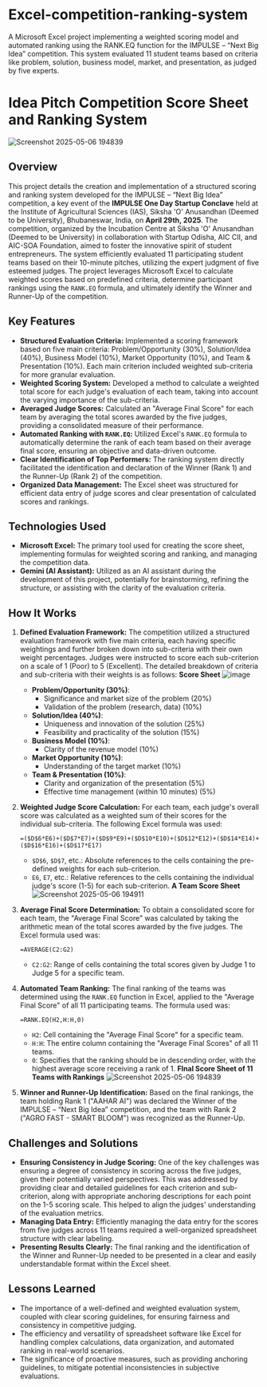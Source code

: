# Excel-competition-ranking-system
A Microsoft Excel project implementing a weighted scoring model and automated ranking using the RANK.EQ function for the IMPULSE – “Next Big Idea” competition. This system evaluated 11 student teams based on criteria like problem, solution, business model, market, and presentation, as judged by five experts.

# Idea Pitch Competition Score Sheet and Ranking System

![Screenshot 2025-05-06 194839](https://github.com/user-attachments/assets/87bac28b-6240-4b65-801c-05133a5c9c01)


## Overview

This project details the creation and implementation of a structured scoring and ranking system developed for the IMPULSE – “Next Big Idea” competition, a key event of the **IMPULSE One Day Startup Conclave** held at the Institute of Agricultural Sciences (IAS), Siksha 'O' Anusandhan (Deemed to be University), Bhubaneswar, India, on **April 29th, 2025**. The competition, organized by the Incubation Centre at Siksha 'O' Anusandhan (Deemed to be University) in collaboration with Startup Odisha, AIC CII, and AIC-SOA Foundation, aimed to foster the innovative spirit of student entrepreneurs. The system efficiently evaluated 11 participating student teams based on their 10-minute pitches, utilizing the expert judgment of five esteemed judges. The project leverages Microsoft Excel to calculate weighted scores based on predefined criteria, determine participant rankings using the `RANK.EQ` formula, and ultimately identify the Winner and Runner-Up of the competition.

## Key Features

* **Structured Evaluation Criteria:** Implemented a scoring framework based on five main criteria: Problem/Opportunity (30%), Solution/Idea (40%), Business Model (10%), Market Opportunity (10%), and Team & Presentation (10%). Each main criterion included weighted sub-criteria for more granular evaluation.
* **Weighted Scoring System:** Developed a method to calculate a weighted total score for each judge's evaluation of each team, taking into account the varying importance of the sub-criteria.
* **Averaged Judge Scores:** Calculated an "Average Final Score" for each team by averaging the total scores awarded by the five judges, providing a consolidated measure of their performance.
* **Automated Ranking with `RANK.EQ`:** Utilized Excel's `RANK.EQ` formula to automatically determine the rank of each team based on their average final score, ensuring an objective and data-driven outcome.
* **Clear Identification of Top Performers:** The ranking system directly facilitated the identification and declaration of the Winner (Rank 1) and the Runner-Up (Rank 2) of the competition.
* **Organized Data Management:** The Excel sheet was structured for efficient data entry of judge scores and clear presentation of calculated scores and rankings.

## Technologies Used

* **Microsoft Excel:** The primary tool used for creating the score sheet, implementing formulas for weighted scoring and ranking, and managing the competition data.
* **Gemini (AI Assistant):** Utilized as an AI assistant during the development of this project, potentially for brainstorming, refining the structure, or assisting with the clarity of the evaluation criteria.

## How It Works

1.  **Defined Evaluation Framework:** The competition utilized a structured evaluation framework with five main criteria, each having specific weightings and further broken down into sub-criteria with their own weight percentages. Judges were instructed to score each sub-criterion on a scale of 1 (Poor) to 5 (Excellent). The detailed breakdown of criteria and sub-criteria with their weights is as follows:
**Score Sheet**
![image](https://github.com/user-attachments/assets/f4f9c644-add7-48f7-a89f-58222d45d206)

    * **Problem/Opportunity (30%)**:
        * Significance and market size of the problem (20%)
        * Validation of the problem (research, data) (10%)
    * **Solution/Idea (40%)**:
        * Uniqueness and innovation of the solution (25%)
        * Feasibility and practicality of the solution (15%)
    * **Business Model (10%)**:
        * Clarity of the revenue model (10%)
    * **Market Opportunity (10%)**:
        * Understanding of the target market (10%)
    * **Team & Presentation (10%)**:
        * Clarity and organization of the presentation (5%)
        * Effective time management (within 10 minutes) (5%)

3.  **Weighted Judge Score Calculation:** For each team, each judge's overall score was calculated as a weighted sum of their scores for the individual sub-criteria. The following Excel formula was used:

    ```excel
    =($D$6*E6)+($D$7*E7)+($D$9*E9)+($D$10*E10)+($D$12*E12)+($D$14*E14)+($D$16*E16)+($D$17*E17)
    ```

    * `$D$6`, `$D$7`, etc.: Absolute references to the cells containing the pre-defined weights for each sub-criterion.
    * `E6`, `E7`, etc.: Relative references to the cells containing the individual judge's score (1-5) for each sub-criterion.
    **A Team Score Sheet**
    ![Screenshot 2025-05-06 194911](https://github.com/user-attachments/assets/fc274c54-02e1-47d9-bddd-99278ffe368a)


4.  **Average Final Score Determination:** To obtain a consolidated score for each team, the "Average Final Score" was calculated by taking the arithmetic mean of the total scores awarded by the five judges. The Excel formula used was:

    ```excel
    =AVERAGE(C2:G2)
    ```

    * `C2:G2`: Range of cells containing the total scores given by Judge 1 to Judge 5 for a specific team.

5.  **Automated Team Ranking:** The final ranking of the teams was determined using the `RANK.EQ` function in Excel, applied to the "Average Final Score" of all 11 participating teams. The formula used was:

    ```excel
    =RANK.EQ(H2,H:H,0)
    ```

    * `H2`: Cell containing the "Average Final Score" for a specific team.
    * `H:H`: The entire column containing the "Average Final Scores" of all 11 teams.
    * `0`: Specifies that the ranking should be in descending order, with the highest average score receiving a rank of 1.
    **FInal Score Sheet of 11 Teams with Rankings**
    ![Screenshot 2025-05-06 194839](https://github.com/user-attachments/assets/33931f72-076a-4e30-a975-d0e9fff6c3ed)


6.  **Winner and Runner-Up Identification:** Based on the final rankings, the team holding Rank 1 ("AAHAR AI") was declared the Winner of the IMPULSE – “Next Big Idea” competition, and the team with Rank 2 ("AGRO FAST - SMART BLOOM") was recognized as the Runner-Up.


## Challenges and Solutions

* **Ensuring Consistency in Judge Scoring:** One of the key challenges was ensuring a degree of consistency in scoring across the five judges, given their potentially varied perspectives. This was addressed by providing clear and detailed guidelines for each criterion and sub-criterion, along with appropriate anchoring descriptions for each point on the 1-5 scoring scale. This helped to align the judges' understanding of the evaluation metrics.
* **Managing Data Entry:** Efficiently managing the data entry for the scores from five judges across 11 teams required a well-organized spreadsheet structure with clear labeling.
* **Presenting Results Clearly:** The final ranking and the identification of the Winner and Runner-Up needed to be presented in a clear and easily understandable format within the Excel sheet.

## Lessons Learned

* The importance of a well-defined and weighted evaluation system, coupled with clear scoring guidelines, for ensuring fairness and consistency in competitive judging.
* The efficiency and versatility of spreadsheet software like Excel for handling complex calculations, data organization, and automated ranking in real-world scenarios.
* The significance of proactive measures, such as providing anchoring guidelines, to mitigate potential inconsistencies in subjective evaluations.

